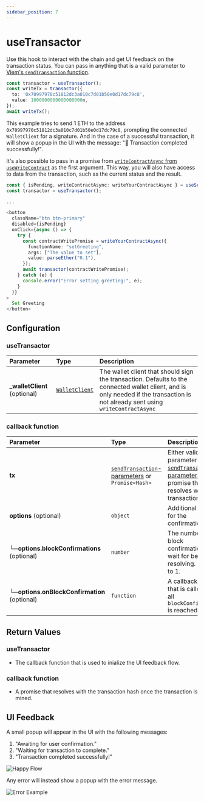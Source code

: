 ```yaml
---
sidebar_position: 7
---
```


# useTransactor

Use this hook to interact with the chain and get UI feedback on the transaction status. You can pass in anything that is a valid parameter to [Viem's `sendTransaction` function](https://viem.sh/docs/actions/wallet/sendTransaction#parameters).

```ts
const transactor = useTransactor();
const writeTx = transactor({
  to: '0x70997970c51812dc3a010c7d01b50e0d17dc79c8',
  value: 1000000000000000000n,
});
await writeTx();
```

This example tries to send 1 ETH to the address `0x70997970c51812dc3a010c7d01b50e0d17dc79c8`, prompting the connected `WalletClient` for a signature. And in the case of a successful transaction, it will show a popup in the UI with the message: "🎉 Transaction completed successfully!".

It's also possible to pass in a promise from [`writeContractAsync` from `useWriteContract`](/hooks/useScaffoldWriteContract) as the first argument. This way, you will also have access to data from the transaction, such as the current status and the result.
```ts
const { isPending, writeContractAsync: writeYourContractAsync } = useScaffoldWriteContract("YourContract");
const transactor = useTransactor();

...

<button
  className="btn btn-primary"
  disabled={isPending}
  onClick={async () => {
    try {
      const contractWritePromise = writeYourContractAsync({
        functionName: "setGreeting",
        args: ["The value to set"],
        value: parseEther("0.1"),
      });
      await transactor(contractWritePromise);
    } catch (e) {
      console.error("Error setting greeting:", e);
    }
  }}
>
  Set Greeting
</button>
```

## Configuration
### useTransactor
| Parameter            | Type        | Description                                                                                                         |
| :------------------- | :---------- | :------------------------------------------------------------------------------------------------------------------ |
| **_walletClient** (optional)     | [`WalletClient`](https://viem.sh/docs/clients/wallet.html)    | The wallet client that should sign the transaction. Defaults to the connected wallet client, and is only needed if the transaction is not already sent using `writeContractAsync` |

### callback function
| Parameter            | Type        | Description                                                                                                         |
| :------------------- | :---------- | :------------------------------------------------------------------------------------------------------------------ |
| **tx**     |  [`sendTransaction`-parameters](https://viem.sh/docs/actions/wallet/sendTransaction#parameters) or `Promise<Hash>`   | Either valid parameters for [`sendTransaction`-parameters](https://viem.sh/docs/actions/wallet/sendTransaction#parameters) or a promise that resolves with the transaction hash. |
| **options** (optional)  | `object` | Additional options for the confirmation. |
| **└─options.blockConfirmations** (optional)  | `number` | The number of block confirmations to wait for before resolving. Defaults to 1. |
| **└─options.onBlockConfirmation** (optional)  | `function` | A callback function that is called once all `blockConfirmations` is reached. |

## Return Values
### useTransactor
- The callback function that is used to inialize the UI feedback flow.

### callback function
- A promise that resolves with the transaction hash once the transaction is mined.

## UI Feedback
A small popup will appear in the UI with the following messages:

1. "Awaiting for user confirmation."
2. "Waiting for transaction to complete."
3. "Transaction completed successfully!"

![Happy Flow](/img/transactorHappyFlow.gif)

Any error will instead show a popup with the error message.

![Error Example](/img/transactorFail.gif)
